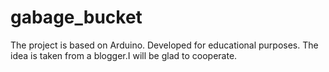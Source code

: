 # gabage_bucket
The project is based on Arduino. Developed for educational purposes. The idea is taken from a blogger.I will be glad to cooperate.
